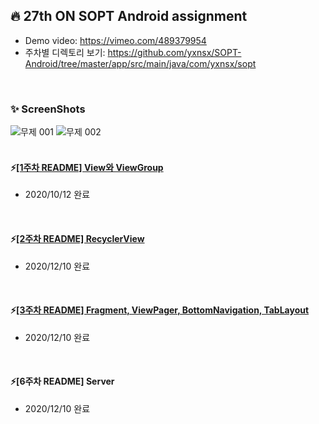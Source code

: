 ## :fire: 27th ON SOPT Android assignment
* Demo video: https://vimeo.com/489379954
* 주차별 디렉토리 보기: https://github.com/yxnsx/SOPT-Android/tree/master/app/src/main/java/com/yxnsx/sopt
<br>

### :sparkles: ScreenShots
![무제 001](https://user-images.githubusercontent.com/47806943/101760919-df849d80-3b1e-11eb-8405-78bfcaaa5511.jpeg)
![무제 002](https://user-images.githubusercontent.com/47806943/101760955-eb705f80-3b1e-11eb-80e1-5a9befe1effa.jpeg)
</br>
</br>

#### :zap:[[1주차 README] View와 ViewGroup](https://github.com/yxnsx/SOPT-Android/blob/master/README_week01.md)
* 2020/10/12 완료 </br>
</br>

#### :zap:[[2주차 README] RecyclerView](https://github.com/yxnsx/SOPT-Android/blob/master/README_week02.md)
* 2020/12/10 완료 </br>
</br>

#### :zap:[[3주차 README] Fragment, ViewPager, BottomNavigation, TabLayout](https://github.com/yxnsx/SOPT-Android/blob/master/README_week03.md)
* 2020/12/10 완료 </br>
</br>

#### :zap:[6주차 README] Server
* 2020/12/10 완료 </br>
</br>
